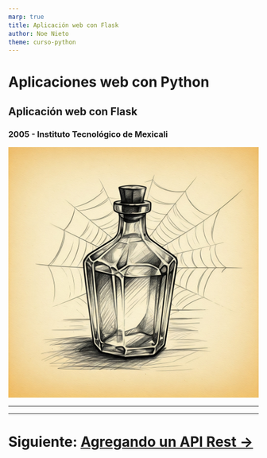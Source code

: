 ```yaml
---
marp: true
title: Aplicación web con Flask
author: Noe Nieto
theme: curso-python
---
```


# Aplicaciones web con Python

## Aplicación web con Flask

### 2005 - Instituto Tecnológico de Mexicali

![bg right](imagenes/flask.jpg)

---

<!--
paginate: true
header: Aplicaciones web con Python
footer: Instituto Tecnológico de Mexicali
-->

---

# Siguiente: [Agregando un API Rest →](302-REST.md)